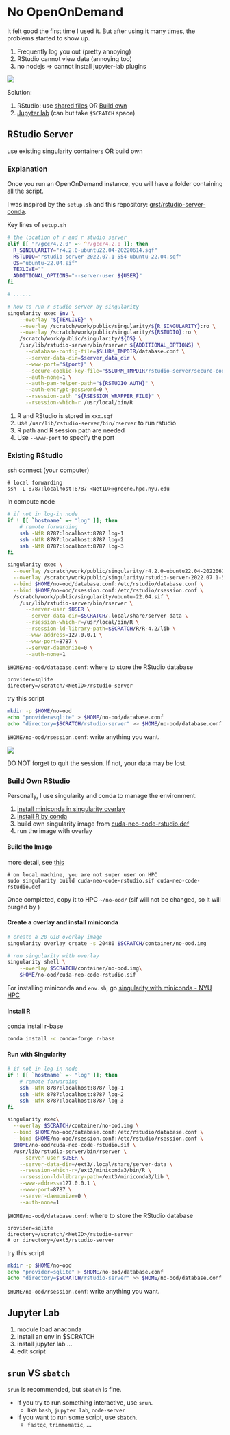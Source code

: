 # No OpenOnDemand

It felt good the first time I used it. But after using it many times, the problems started to show up.

1. Frequently log you out (pretty annoying)
2. RStudio cannot view data (annoying too)
3. no nodejs => cannot install jupyter-lab plugins

![](assets/no-ood-rstudio.png)

Solution:

1. RStudio: use [shared files](#existing-rstudio) OR [Build own](#build-own-rstudio)
2. [Jupyter lab](#jupyter-lab) (can but take `$SCRATCH` space)

## RStudio Server

use existing singularity containers OR build own

### Explanation

Once you run an OpenOnDemand instance, you will have a folder containing all the script. 

I was inspired by the `setup.sh` and this repository: [grst/rstudio-server-conda](https://github.com/grst/rstudio-server-conda).

Key lines of `setup.sh`

```bash
# the location of r and r studio server
elif [[ "r/gcc/4.2.0" =~ ^r/gcc/4.2.0 ]]; then
  R_SINGULARITY="r4.2.0-ubuntu22.04-20220614.sqf" 
  RSTUDIO="rstudio-server-2022.07.1-554-ubuntu-22.04.sqf"
  OS="ubuntu-22.04.sif"
  TEXLIVE="" 
  ADDITIONAL_OPTIONS="--server-user ${USER}"
fi

# ......

# how to run r studio server by singularity
singularity exec $nv \
    --overlay "${TEXLIVE}" \
    --overlay /scratch/work/public/singularity/${R_SINGULARITY}:ro \
    --overlay /scratch/work/public/singularity/${RSTUDIO}:ro \
    /scratch/work/public/singularity/${OS} \
    /usr/lib/rstudio-server/bin/rserver ${ADDITIONAL_OPTIONS} \
      --database-config-file=$SLURM_TMPDIR/database.conf \
      --server-data-dir=$server_data_dir \
      --www-port="${port}" \
      --secure-cookie-key-file="$SLURM_TMPDIR/rstudio-server/secure-cookie-key" \
      --auth-none=1 \
      --auth-pam-helper-path="${RSTUDIO_AUTH}" \
      --auth-encrypt-password=0 \
      --rsession-path "${RSESSION_WRAPPER_FILE}" \
      --rsession-which-r /usr/local/bin/R
```

1. R and RStudio is stored in `xxx.sqf`
2. use `/usr/lib/rstudio-server/bin/rserver` to run rstudio
3. R path and R session path are needed
4. Use `--www-port` to specify the port

### Existing RStudio

ssh connect (your computer)

```
# local forwarding
ssh -L 8787:localhost:8787 <NetID>@greene.hpc.nyu.edu
```

In compute node

```bash
# if not in log-in node
if ! [[ `hostname` =~ "log" ]]; then
    # remote forwarding
    ssh -NfR 8787:localhost:8787 log-1
    ssh -NfR 8787:localhost:8787 log-2
    ssh -NfR 8787:localhost:8787 log-3
fi

singularity exec \
  --overlay /scratch/work/public/singularity/r4.2.0-ubuntu22.04-20220614.sqf:ro \
  --overlay /scratch/work/public/singularity/rstudio-server-2022.07.1-554-ubuntu-22.04.sqf:ro \
  --bind $HOME/no-ood/database.conf:/etc/rstudio/database.conf \
  --bind $HOME/no-ood/rsession.conf:/etc/rstudio/rsession.conf \
  /scratch/work/public/singularity/ubuntu-22.04.sif \
    /usr/lib/rstudio-server/bin/rserver \
      --server-user $USER \
      --server-data-dir=$SCRATCH/.local/share/server-data \
      --rsession-which-r=/usr/local/bin/R \
      --rsession-ld-library-path=$SCRATCH/R/R-4.2/lib \
      --www-address=127.0.0.1 \
      --www-port=8787 \
      --server-daemonize=0 \
      --auth-none=1
```

`$HOME/no-ood/database.conf`: where to store the RStudio database

```
provider=sqlite
directory=/scratch/<NetID>/rstudio-server
```

try this script

```bash
mkdir -p $HOME/no-ood
echo "provider=sqlite" > $HOME/no-ood/database.conf
echo "directory=$SCRATCH/rstudio-server" >> $HOME/no-ood/database.conf
```

`$HOME/no-ood/rsession.conf`: write anything you want.

![](assets/yes-rstudio.png)

DO NOT forget to quit the session. If not, your data may be lost.

### Build Own RStudio

Personally, I use singularity and conda to manage the environment.

1. [install miniconda in singularity overlay](https://sites.google.com/nyu.edu/nyu-hpc/hpc-systems/greene/software/singularity-with-miniconda)
2. [install R by conda](https://anaconda.org/conda-forge/r-base)
3. build own singularity image from [cuda-neo-code-rstudio.def](singularity-def/cuda-neo-code-rstudio.def)
4. run the image with overlay

#### Build the Image

more detail, see [this](singularity.md#build-your-own-image)

```
# on local machine, you are not super user on HPC
sudo singularity build cuda-neo-code-rstudio.sif cuda-neo-code-rstudio.def
```

Once completed, copy it to HPC `~/no-ood/` (sif will not be changed, so it will purged by )

#### Create a overlay and install miniconda

```bash
# create a 20 GiB overlay image
singularity overlay create -s 20480 $SCRATCH/container/no-ood.img

# run singularity with overlay
singularity shell \
    --overlay $SCRATCH/container/no-ood.img\
    $HOME/no-ood/cuda-neo-code-rstudio.sif
```

For installing miniconda and `env.sh`, go [singularity with miniconda - NYU HPC](https://sites.google.com/nyu.edu/nyu-hpc/hpc-systems/greene/software/singularity-with-miniconda)

#### Install R

conda install r-base

```bash
conda install -c conda-forge r-base
```

#### Run with Singularity

```bash
# if not in log-in node
if ! [[ `hostname` =~ "log" ]]; then
    # remote forwarding
    ssh -NfR 8787:localhost:8787 log-1
    ssh -NfR 8787:localhost:8787 log-2
    ssh -NfR 8787:localhost:8787 log-3
fi

singularity exec\
  --overlay $SCRATCH/container/no-ood.img \
  --bind $HOME/no-ood/database.conf:/etc/rstudio/database.conf \
  --bind $HOME/no-ood/rsession.conf:/etc/rstudio/rsession.conf \
  $HOME/no-ood/cuda-neo-code-rstudio.sif \
  /usr/lib/rstudio-server/bin/rserver \
    --server-user $USER \
    --server-data-dir=/ext3/.local/share/server-data \
    --rsession-which-r=/ext3/miniconda3/bin/R \
    --rsession-ld-library-path=/ext3/miniconda3/lib \
    --www-address=127.0.0.1 \
    --www-port=8787 \
    --server-daemonize=0 \
    --auth-none=1
```

`$HOME/no-ood/database.conf`: where to store the RStudio database

```
provider=sqlite
directory=/scratch/<NetID>/rstudio-server
# or directory=/ext3/rstudio-server
```

try this script

```bash
mkdir -p $HOME/no-ood
echo "provider=sqlite" > $HOME/no-ood/database.conf
echo "directory=$SCRATCH/rstudio-server" >> $HOME/no-ood/database.conf
```

`$HOME/no-ood/rsession.conf`: write anything you want.

## Jupyter Lab

1. module load anaconda
2. install an env in $SCRATCH
3. install jupyter lab ...
4. edit script


## `srun` VS `sbatch`

`srun` is recommended, but `sbatch` is fine.

- If you try to run something interactive, use `srun`.
  - like `bash`, `jupyter lab`, `code-server`
- If you want to run some script, use `sbatch`.
  - `fastqc`, `trimmomatic`, ...

